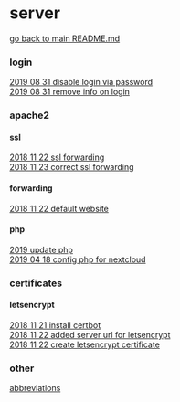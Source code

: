 # server

[go back to main README.md](../README.md)


### login

[2019 08 31 disable login via password](../log/2019_08_31_001__disable_login_via_password.md) \
[2019 08 31 remove info on login](../log/2019_08_31_002__remove_info_on_login.md)


### apache2

#### ssl
[2018 11 22 ssl forwarding](../log/2018_11_22_001__added_ssl_forwarding.md) \
[2018 11 23 correct ssl forwarding](../log/2018_11_23_001__correct_forwarding.md)

#### forwarding
[2018 11 22 default website](../log/2018_11_22_003__fixed_default_forwarding.md)

#### php
[2019 update php](../log/2019__php_update.md) \
[2019 04 18 config php for nextcloud](../log/2019_04_18__config_php_for_nextcloud.md)


### certificates

#### letsencrypt
[2018 11 21 install certbot](../log/2018_11_21__install_certbot_for_letsencrypt.md) \
[2018 11 22 added server url for letsencrypt](../log/2018_11_22_004__added_server_url_for_letsencrypt.md) \
[2018 11 22 create letsencrypt certificate](../log/2018_11_22_005__create_letsencrypt_certificate.md)


### other
[abbreviations](../log/abbreviations.md)
